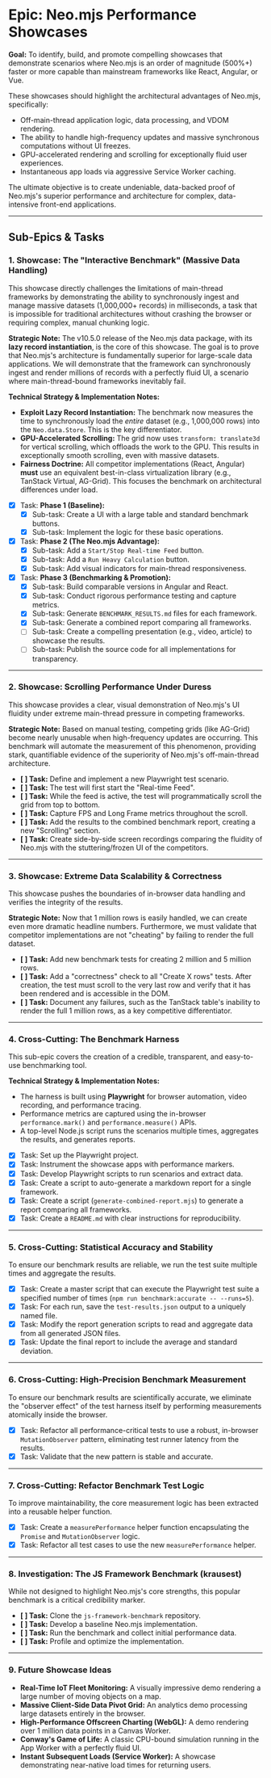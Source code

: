 # Epic: Neo.mjs Performance Showcases

**Goal:** To identify, build, and promote compelling showcases that demonstrate scenarios where Neo.mjs is an order of magnitude (500%+) faster or more capable than mainstream frameworks like React, Angular, or Vue.

These showcases should highlight the architectural advantages of Neo.mjs, specifically:
- Off-main-thread application logic, data processing, and VDOM rendering.
- The ability to handle high-frequency updates and massive synchronous computations without UI freezes.
- GPU-accelerated rendering and scrolling for exceptionally fluid user experiences.
- Instantaneous app loads via aggressive Service Worker caching.

The ultimate objective is to create undeniable, data-backed proof of Neo.mjs's superior performance and architecture for complex, data-intensive front-end applications.

---

## Sub-Epics & Tasks

### 1. Showcase: The "Interactive Benchmark" (Massive Data Handling)

This showcase directly challenges the limitations of main-thread frameworks by demonstrating the ability to synchronously ingest and manage massive datasets (1,000,000+ records) in milliseconds, a task that is impossible for traditional architectures without crashing the browser or requiring complex, manual chunking logic.

**Strategic Note:** The v10.5.0 release of the Neo.mjs data package, with its **lazy record instantiation**, is the core of this showcase. The goal is to prove that Neo.mjs's architecture is fundamentally superior for large-scale data applications. We will demonstrate that the framework can synchronously ingest and render millions of records with a perfectly fluid UI, a scenario where main-thread-bound frameworks inevitably fail.

**Technical Strategy & Implementation Notes:**

- **Exploit Lazy Record Instantiation:** The benchmark now measures the time to synchronously load the *entire* dataset (e.g., 1,000,000 rows) into the `Neo.data.Store`. This is the key differentiator.
- **GPU-Accelerated Scrolling:** The grid now uses `transform: translate3d` for vertical scrolling, which offloads the work to the GPU. This results in exceptionally smooth scrolling, even with massive datasets.
- **Fairness Doctrine:** All competitor implementations (React, Angular) **must** use an equivalent best-in-class virtualization library (e.g., TanStack Virtual, AG-Grid). This focuses the benchmark on architectural differences under load.

- [x] Task: **Phase 1 (Baseline):**
    - [x] Sub-task: Create a UI with a large table and standard benchmark buttons.
    - [x] Sub-task: Implement the logic for these basic operations.
- [x] Task: **Phase 2 (The Neo.mjs Advantage):**
    - [x] Sub-task: Add a `Start/Stop Real-time Feed` button.
    - [x] Sub-task: Add a `Run Heavy Calculation` button.
    - [x] Sub-task: Add visual indicators for main-thread responsiveness.
- [x] Task: **Phase 3 (Benchmarking & Promotion):**
    - [x] Sub-task: Build comparable versions in Angular and React.
    - [x] Sub-task: Conduct rigorous performance testing and capture metrics.
    - [x] Sub-task: Generate `BENCHMARK_RESULTS.md` files for each framework.
    - [x] Sub-task: Generate a combined report comparing all frameworks.
    - [ ] Sub-task: Create a compelling presentation (e.g., video, article) to showcase the results.
    - [ ] Sub-task: Publish the source code for all implementations for transparency.

---

### 2. Showcase: Scrolling Performance Under Duress

This showcase provides a clear, visual demonstration of Neo.mjs's UI fluidity under extreme main-thread pressure in competing frameworks.

**Strategic Note:** Based on manual testing, competing grids (like AG-Grid) become nearly unusable when high-frequency updates are occurring. This benchmark will automate the measurement of this phenomenon, providing stark, quantifiable evidence of the superiority of Neo.mjs's off-main-thread architecture.

- **[ ] Task:** Define and implement a new Playwright test scenario.
- **[ ] Task:** The test will first start the "Real-time Feed".
- **[ ] Task:** While the feed is active, the test will programmatically scroll the grid from top to bottom.
- **[ ] Task:** Capture FPS and Long Frame metrics throughout the scroll.
- **[ ] Task:** Add the results to the combined benchmark report, creating a new "Scrolling" section.
- **[ ] Task:** Create side-by-side screen recordings comparing the fluidity of Neo.mjs with the stuttering/frozen UI of the competitors.

---

### 3. Showcase: Extreme Data Scalability & Correctness

This showcase pushes the boundaries of in-browser data handling and verifies the integrity of the results.

**Strategic Note:** Now that 1 million rows is easily handled, we can create even more dramatic headline numbers. Furthermore, we must validate that competitor implementations are not "cheating" by failing to render the full dataset.

- **[ ] Task:** Add new benchmark tests for creating 2 million and 5 million rows.
- **[ ] Task:** Add a "correctness" check to all "Create X rows" tests. After creation, the test must scroll to the very last row and verify that it has been rendered and is accessible in the DOM.
- **[ ] Task:** Document any failures, such as the TanStack table's inability to render the full 1 million rows, as a key competitive differentiator.

---

### 4. Cross-Cutting: The Benchmark Harness

This sub-epic covers the creation of a credible, transparent, and easy-to-use benchmarking tool.

**Technical Strategy & Implementation Notes:**
- The harness is built using **Playwright** for browser automation, video recording, and performance tracing.
- Performance metrics are captured using the in-browser `performance.mark()` and `performance.measure()` APIs.
- A top-level Node.js script runs the scenarios multiple times, aggregates the results, and generates reports.

- [x] Task: Set up the Playwright project.
- [x] Task: Instrument the showcase apps with performance markers.
- [x] Task: Develop Playwright scripts to run scenarios and extract data.
- [x] Task: Create a script to auto-generate a markdown report for a single framework.
- [x] Task: Create a script (`generate-combined-report.mjs`) to generate a report comparing all frameworks.
- [x] Task: Create a `README.md` with clear instructions for reproducibility.

---

### 5. Cross-Cutting: Statistical Accuracy and Stability

To ensure our benchmark results are reliable, we run the test suite multiple times and aggregate the results.

- [x] Task: Create a master script that can execute the Playwright test suite a specified number of times (`npm run benchmark:accurate -- --runs=5`).
- [x] Task: For each run, save the `test-results.json` output to a uniquely named file.
- [x] Task: Modify the report generation scripts to read and aggregate data from all generated JSON files.
- [x] Task: Update the final report to include the average and standard deviation.

---

### 6. Cross-Cutting: High-Precision Benchmark Measurement

To ensure our benchmark results are scientifically accurate, we eliminate the "observer effect" of the test harness itself by performing measurements atomically inside the browser.

- [x] Task: Refactor all performance-critical tests to use a robust, in-browser `MutationObserver` pattern, eliminating test runner latency from the results.
- [x] Task: Validate that the new pattern is stable and accurate.

---

### 7. Cross-Cutting: Refactor Benchmark Test Logic

To improve maintainability, the core measurement logic has been extracted into a reusable helper function.

- [x] Task: Create a `measurePerformance` helper function encapsulating the `Promise` and `MutationObserver` logic.
- [x] Task: Refactor all test cases to use the new `measurePerformance` helper.

---

### 8. Investigation: The JS Framework Benchmark (krausest)

While not designed to highlight Neo.mjs's core strengths, this popular benchmark is a critical credibility marker.

- **[ ] Task:** Clone the `js-framework-benchmark` repository.
- **[ ] Task:** Develop a baseline Neo.mjs implementation.
- **[ ] Task:** Run the benchmark and collect initial performance data.
- **[ ] Task:** Profile and optimize the implementation.

---

### 9. Future Showcase Ideas

- **Real-Time IoT Fleet Monitoring:** A visually impressive demo rendering a large number of moving objects on a map.
- **Massive Client-Side Data Pivot Grid:** An analytics demo processing large datasets entirely in the browser.
- **High-Performance Offscreen Charting (WebGL):** A demo rendering over 1 million data points in a Canvas Worker.
- **Conway's Game of Life:** A classic CPU-bound simulation running in the App Worker with a perfectly fluid UI.
- **Instant Subsequent Loads (Service Worker):** A showcase demonstrating near-native load times for returning users.